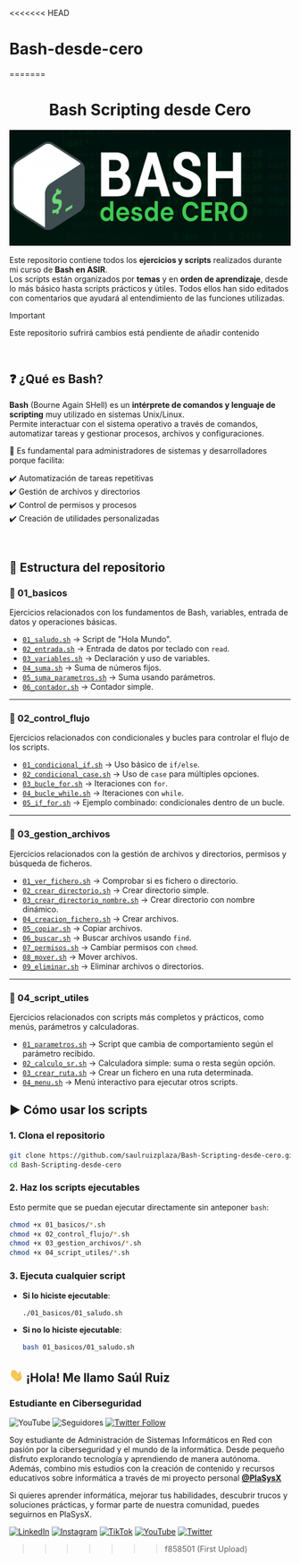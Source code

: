<<<<<<< HEAD
# Bash-desde-cero
=======
<center><h1>   Bash Scripting desde Cero</h1></center>  
<p align="center">


![Banner](/img/banner.png)



Este repositorio contiene todos los **ejercicios y scripts** realizados durante mi curso de **Bash en ASIR**.  
Los scripts están organizados por **temas** y en **orden de aprendizaje**, desde lo más básico hasta scripts prácticos y útiles. Todos ellos han sido editados con comentarios que ayudará al entendimiento de las funciones utilizadas.

> [!IMPORTANT]
> 
> Este repositorio sufrirá cambios está pendiente de añadir contenido

<br>

## ❓ ¿Qué es Bash?

**Bash** (Bourne Again SHell) es un **intérprete de comandos y lenguaje de scripting** muy utilizado en sistemas Unix/Linux.  
Permite interactuar con el sistema operativo a través de comandos, automatizar tareas y gestionar procesos, archivos y configuraciones.  

🔑 Es fundamental para administradores de sistemas y desarrolladores porque facilita:

✔️ Automatización de tareas repetitivas  
✔️ Gestión de archivos y directorios  
✔️ Control de permisos y procesos  
✔️ Creación de utilidades personalizadas  

<br>

## 📂 Estructura del repositorio

### 🔹 01_basicos

Ejercicios relacionados con los fundamentos de Bash, variables, entrada de datos y operaciones básicas.
- [`01_saludo.sh`](./01_basicos/01_saludo.sh) → Script de "Hola Mundo".  
- [`02_entrada.sh`](./01_basicos/02_entrada.sh) → Entrada de datos por teclado con `read`.  
- [`03_variables.sh`](./01_basicos/03_variables.sh) → Declaración y uso de variables.  
- [`04_suma.sh`](./01_basicos/04_suma.sh) → Suma de números fijos.  
- [`05_suma_parametros.sh`](./01_basicos/05_suma_parametros.sh) → Suma usando parámetros.  
- [`06_contador.sh`](./01_basicos/06_contador.sh) → Contador simple.  


---

### 🔹 02_control_flujo

Ejercicios relacionados con condicionales y bucles para controlar el flujo de los scripts.

- [`01_condicional_if.sh`](./02_control_flujo/01_condicional_if.sh) → Uso básico de `if/else`.  
- [`02_condicional_case.sh`](./02_control_flujo/02_condicional_case.sh) → Uso de `case` para múltiples opciones.  
- [`03_bucle_for.sh`](./02_control_flujo/03_bucle_for.sh) → Iteraciones con `for`.  
- [`04_bucle_while.sh`](./02_control_flujo/04_bucle_while.sh) → Iteraciones con `while`.  
- [`05_if_for.sh`](./02_control_flujo/02_condicional_case.sh) → Ejemplo combinado: condicionales dentro de un bucle.  


---

### 🔹 03_gestion_archivos

Ejercicios relacionados con la gestión de archivos y directorios, permisos y búsqueda de ficheros.

- [`01_ver_fichero.sh`](./03_gestion_archivos/01_ver_fichero.sh) → Comprobar si es fichero o directorio.  
- [`02_crear_directorio.sh`](./03_gestion_archivos/02_crear_directorio.sh) → Crear directorio simple.  
- [`03_crear_directorio_nombre.sh`](./03_gestion_archivos/03_crear_directorio_nombre.sh) → Crear directorio con nombre dinámico.  
- [`04_creacion_fichero.sh`](./03_gestion_archivos/04_creacion_fichero.sh) → Crear archivos.  
- [`05_copiar.sh`](./03_gestion_archivos/05_copiar.sh) → Copiar archivos.  
- [`06_buscar.sh`](./03_gestion_archivos/06_buscar.sh) → Buscar archivos usando `find`.  
- [`07_permisos.sh`](./03_gestion_archivos/07_mover.sh) → Cambiar permisos con `chmod`.  
- [`08_mover.sh`](./03_gestion_archivos/08_eliminar.sh) → Mover archivos.  
- [`09_eliminar.sh`](./03_gestion_archivos/09_permisos.sh) → Eliminar archivos o directorios.  


---

### 🔹 04_script_utiles

Ejercicios relacionados con scripts más completos y prácticos, como menús, parámetros y calculadoras.

- [`01_parametros.sh`](./04_scripts_utiles/01_parametros.sh) → Script que cambia de comportamiento según el parámetro recibido.  
- [`02_calculo_sr.sh`](./04_scripts_utiles/02_calculo_sr.sh) → Calculadora simple: suma o resta según opción.  
- [`03_crear_ruta.sh`](./04_scripts_utiles/03_crear_ruta.sh) → Crear un fichero en una ruta determinada.  
- [`04_menu.sh`](./04_scripts_utiles/04_menu_interativo.sh) → Menú interactivo para ejecutar otros scripts.  



## ▶️ Cómo usar los scripts

### 1. Clona el repositorio
```bash
git clone https://github.com/saulruizplaza/Bash-Scripting-desde-cero.git
cd Bash-Scripting-desde-cero
```

### 2. Haz los scripts ejecutables
Esto permite que se puedan ejecutar directamente sin anteponer `bash`:
```bash
chmod +x 01_basicos/*.sh
chmod +x 02_control_flujo/*.sh
chmod +x 03_gestion_archivos/*.sh
chmod +x 04_script_utiles/*.sh
```

### 3. Ejecuta cualquier script
- **Si lo hiciste ejecutable**:
  ```bash
  ./01_basicos/01_saludo.sh
  ```
- **Si no lo hiciste ejecutable**:
  ```bash
  bash 01_basicos/01_saludo.sh
  ```



## <img src="./img/wave.gif" width=25 style="; border-radius:50%;">  ¡Hola! Me llamo Saúl Ruiz 

### Estudiante en Ciberseguridad

![YouTube](https://img.shields.io/youtube/channel/subscribers/UCcOkvgreZrXauRHyXlii0JA)
![Seguidores](https://img.shields.io/github/followers/saulruizplaza)
[![Twitter Follow](https://img.shields.io/twitter/follow/plasysx?style=social)](https://twitter.com/plasysx)

Soy estudiante de Administración de Sistemas Informáticos en Red con pasión por la ciberseguridad y el mundo de la informática. Desde pequeño disfruto explorando tecnología y aprendiendo de manera autónoma. Además, combino mis estudios con la creación de contenido y recursos educativos sobre informática a través de mi proyecto personal <b>[@PlaSysX](https://linktr.ee/PlaSysx)</b>

Si quieres aprender informática, mejorar tus habilidades, descubrir trucos y soluciones prácticas, y formar parte de nuestra comunidad, puedes seguirnos en PlaSysX.

[![LinkedIn](https://img.shields.io/badge/LinkedIn-Saúl_Ruiz_Plaza-0077B5?style=for-the-badge&logo=linkedin&logoColor=white&labelColor=101010)](https://www.linkedin.com/in/saulruizplaza) [![Instagram](https://img.shields.io/badge/Instagram-@PlaSysX-E4405F?style=for-the-badge&logo=instagram&logoColor=white&labelColor=101010)](https://instagram.com/plasysx)
[![TikTok](https://img.shields.io/badge/TikTok-@plasysx_es-69C9D0?style=for-the-badge&logo=tiktok&logoColor=white&labelColor=101010)](https://tiktok.com/@plasysx_es)
[![YouTube](https://img.shields.io/badge/YouTube-Plasysx-FF0000?style=for-the-badge&logo=youtube&logoColor=white&labelColor=101010)](https://youtube.com/@Plasysx)
[![Twitter](https://img.shields.io/badge/Twitter-@plasysx-1DA1F2?style=for-the-badge&logo=twitter&logoColor=white&labelColor=101010)](https://twitter.com/plasysx)

>>>>>>> f858501 (First Upload)
